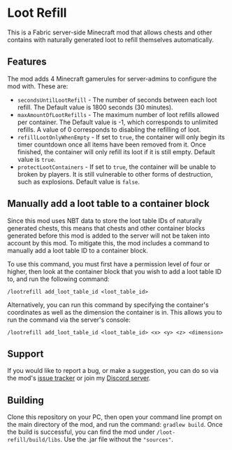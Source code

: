 # Loot Refill

This is a Fabric server-side Minecraft mod that allows chests and other contains with naturally generated loot to refill themselves automatically.

## Features

The mod adds 4 Minecraft gamerules for server-admins to configure the mod with. These are:

- `secondsUntilLootRefill` - The number of seconds between each loot refill. The Default value is 1800 seconds (30 minutes).
- `maxAmountOfLootRefills` - The maximum number of loot refills allowed per container. The Default value is -1, which corresponds to unlimited refills. A value of 0 corresponds to disabling the refilling of loot.
- `refillLootOnlyWhenEmpty` - If set to `true`, the container will only begin its timer countdown once all items have been removed from it. Once finished, the container will only refill its loot if it is still empty. Default value is `true`.
- `protectLootContainers` - If set to `true`, the container will be unable to broken by players. It is still vulnerable to other forms of destruction, such as explosions. Default value is `false`.

## Manually add a loot table to a container block

Since this mod uses NBT data to store the loot table IDs of naturally generated chests, this means that chests and other container blocks generated before this mod is added to the server will not be taken into account by this mod. To mitigate this, the mod includes a command to manually add a loot table ID to a container block.

To use this command, you must first have a permission level of four or higher, then look at the container block that you wish to add a loot table ID to, and run the following command:

```
/lootrefill add_loot_table_id <loot_table_id> 
```

Alternatively, you can run this command by specifying the container's coordinates as well as the dimension the container is in. This allows you to run the command via the server's console:

```
/lootrefill add_loot_table_id <loot_table_id> <x> <y> <z> <dimension>
```

## Support

If you would like to report a bug, or make a suggestion, you can do so via the mod's [issue tracker](https://github.com/ArkoSammy12/loot-refill/issues) or join my [Discord server](https://discord.gg/wScNgcvJ3y).

## Building

Clone this repository on your PC, then open your command line prompt on the main directory of the mod, and run the command: `gradlew build`. Once the build is successful, you can find the mod under `/loot-refill/build/libs`. Use the .jar file without the `"sources"`.